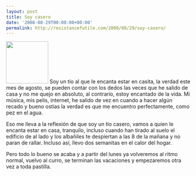 ```yaml
---
layout: post
title: Soy casero
date: '2008-08-29T00:00:00+00:00'
permalink: http://resistancefutile.com/2008/08/29/soy-casero/
---
```

<img src="http://resistancefutile.com/wp-content/logo-la-casera.jpg" alt="" title="logo-la-casera" width="115" height="115" class="derecha" /> Soy un tío al que le encanta estar en casita, la verdad este mes de agosto, se pueden contar con los dedos las veces que he salido de casa y no me quejo en absoluto, al contrario, estoy encantado de la vida. Mi música, mis pelis, internet, he salido de vez en cuando a hacer algún recado y bueno ostias la verdad es que me encuentro perfectamente, como pez en el agua.

Eso me lleva a la reflexión de que soy un tío casero, vamos a quien le encanta estar en casa, tranquilo, incluso cuando han tirado al suelo el edificio de al lado y los albañiles te despiertan a las 8 de la mañana y no paran de rallar. Incluso así, llevo dos semanitas en el calor del hogar.

Pero todo lo bueno se acaba y a partir del lunes ya volveremos al ritmo normal, vuelvo al curro, se terminan las vacaciones y empezaremos otra vez a toda pastilla.
